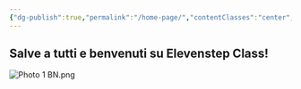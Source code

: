 ```yaml
---
{"dg-publish":true,"permalink":"/home-page/","contentClasses":"center","tags":["gardenEntry"]}
---
```



## Salve a tutti e benvenuti su Elevenstep Class!

![Photo 1 BN.png](/img/user/Assets/Attachments/Photo%201%20BN.png)
